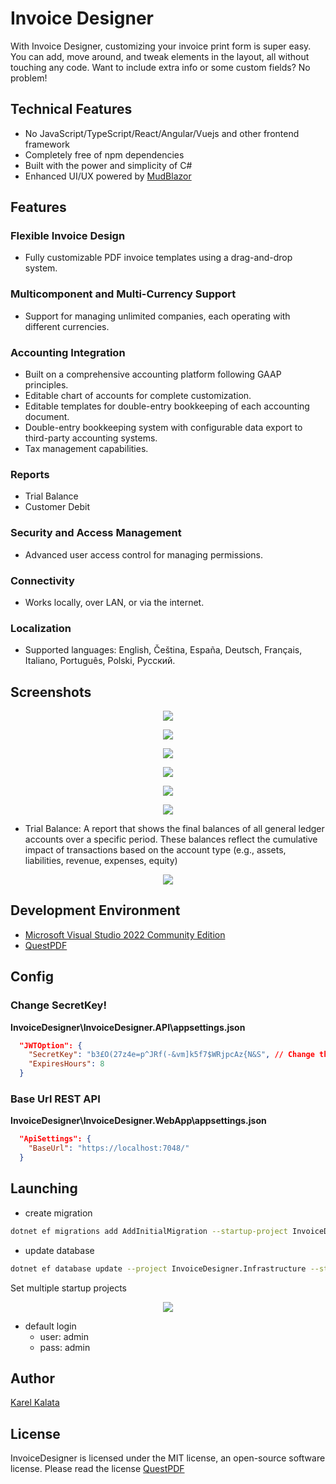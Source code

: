 # Invoice Designer
With Invoice Designer, customizing your invoice print form is super easy. You can add, move around, and tweak elements in the layout, all without touching any code. Want to include extra info or some custom fields? No problem! 

## Technical Features
- No JavaScript/TypeScript/React/Angular/Vuejs and other frontend framework
- Completely free of npm dependencies
- Built with the power and simplicity of C#
- Enhanced UI/UX powered by [MudBlazor](https://github.com/MudBlazor/MudBlazor)
 
## Features
### Flexible Invoice Design
- Fully customizable PDF invoice templates using a drag-and-drop system.
### Multicomponent and Multi-Currency Support
- Support for managing unlimited companies, each operating with different currencies.
### Accounting Integration
- Built on a comprehensive accounting platform following GAAP principles.
- Editable chart of accounts for complete customization.
- Editable templates for double-entry bookkeeping of each accounting document.
- Double-entry bookkeeping system with configurable data export to third-party accounting systems.
- Tax management capabilities.
### Reports
- Trial Balance
- Customer Debit
### Security and Access Management
- Advanced user access control for managing permissions.
### Connectivity
- Works locally, over LAN, or via the internet.
### Localization
- Supported languages: English, Čeština, España, Deutsch, Français, Italiano, Português, Polski, Русский.


## Screenshots
<p align="center">
  <img src="screenshot1.png"  />
</p>
<p align="center">
  <img src="screenshot2.png"  />
</p>
<p align="center">
  <img src="screenshot3.png"  />
</p>
<p align="center">
  <img src="screenshot5.png"  />
</p>
<p align="center">
  <img src="screenshot6.png"  />
</p>
<p align="center">
  <img src="screenshot7.png"  />
</p>

- Trial Balance: A report that shows the final balances of all general ledger accounts over a specific period. These balances reflect the cumulative impact of transactions based on the account type (e.g., assets, liabilities, revenue, expenses, equity)
<p align="center">
  <img src="screenshot8.png"  />
</p>

## Development Environment
- [Microsoft Visual Studio 2022 Community Edition](https://visualstudio.microsoft.com/vs/community/)
- [QuestPDF](https://github.com/QuestPDF/QuestPDF)

## Config
### Change SecretKey!
**InvoiceDesigner\InvoiceDesigner.API\appsettings.json**
```json
  "JWTOption": {
    "SecretKey": "b3£O(27z4e=p^JRf(-&vm]k5f7$WRjpcAz{N&S", // Change this!
    "ExpiresHours": 8
  }
```

### Base Url REST API
**InvoiceDesigner\InvoiceDesigner.WebApp\appsettings.json**

```json
  "ApiSettings": {
    "BaseUrl": "https://localhost:7048/"
  }
``` 
## Launching
- create migration
```bash
dotnet ef migrations add AddInitialMigration --startup-project InvoiceDesigner.API --project InvoiceDesigner.Infrastructure
``` 
- update database   
```bash
dotnet ef database update --project InvoiceDesigner.Infrastructure --startup-project InvoiceDesigner.Api

``` 
Set multiple startup projects 

<p align="center">
  <img src="screenshot4.png"  />
</p>

- default login
  - user: admin
  - pass: admin

## Author
[Karel Kalata](https://github.com/karelkalata)


## License
InvoiceDesigner is licensed under the MIT license, an open-source software license.
Please read the license [QuestPDF](https://github.com/QuestPDF/QuestPDF/blob/main/LICENSE.md)